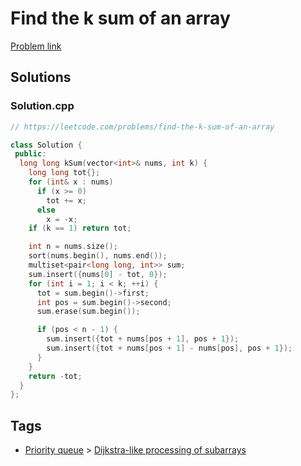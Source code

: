 # Find the k sum of an array

[Problem link](https://leetcode.com/problems/find-the-k-sum-of-an-array)

## Solutions


### Solution.cpp
```cpp
// https://leetcode.com/problems/find-the-k-sum-of-an-array

class Solution {
 public:
  long long kSum(vector<int>& nums, int k) {
    long long tot{};
    for (int& x : nums)
      if (x >= 0)
        tot += x;
      else
        x = -x;
    if (k == 1) return tot;

    int n = nums.size();
    sort(nums.begin(), nums.end());
    multiset<pair<long long, int>> sum;
    sum.insert({nums[0] - tot, 0});
    for (int i = 1; i < k; ++i) {
      tot = sum.begin()->first;
      int pos = sum.begin()->second;
      sum.erase(sum.begin());

      if (pos < n - 1) {
        sum.insert({tot + nums[pos + 1], pos + 1});
        sum.insert({tot + nums[pos + 1] - nums[pos], pos + 1});
      }
    }
    return -tot;
  }
};
```
## Tags

* [Priority queue](/README.md#Priority_queue) > [Dijkstra-like processing of subarrays](/README.md#Priority_queue-Dijkstra_like_processing_of_subarrays)
